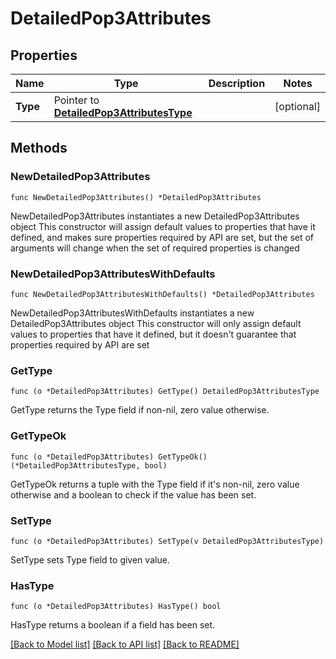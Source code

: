 # DetailedPop3Attributes

## Properties

Name | Type | Description | Notes
------------ | ------------- | ------------- | -------------
**Type** | Pointer to [**DetailedPop3AttributesType**](DetailedPop3AttributesType.md) |  | [optional] 

## Methods

### NewDetailedPop3Attributes

`func NewDetailedPop3Attributes() *DetailedPop3Attributes`

NewDetailedPop3Attributes instantiates a new DetailedPop3Attributes object
This constructor will assign default values to properties that have it defined,
and makes sure properties required by API are set, but the set of arguments
will change when the set of required properties is changed

### NewDetailedPop3AttributesWithDefaults

`func NewDetailedPop3AttributesWithDefaults() *DetailedPop3Attributes`

NewDetailedPop3AttributesWithDefaults instantiates a new DetailedPop3Attributes object
This constructor will only assign default values to properties that have it defined,
but it doesn't guarantee that properties required by API are set

### GetType

`func (o *DetailedPop3Attributes) GetType() DetailedPop3AttributesType`

GetType returns the Type field if non-nil, zero value otherwise.

### GetTypeOk

`func (o *DetailedPop3Attributes) GetTypeOk() (*DetailedPop3AttributesType, bool)`

GetTypeOk returns a tuple with the Type field if it's non-nil, zero value otherwise
and a boolean to check if the value has been set.

### SetType

`func (o *DetailedPop3Attributes) SetType(v DetailedPop3AttributesType)`

SetType sets Type field to given value.

### HasType

`func (o *DetailedPop3Attributes) HasType() bool`

HasType returns a boolean if a field has been set.


[[Back to Model list]](../README.md#documentation-for-models) [[Back to API list]](../README.md#documentation-for-api-endpoints) [[Back to README]](../README.md)


